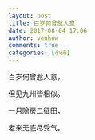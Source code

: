 ```yaml
---
layout: post
title: 百岁何曾惹人意
date: 2017-08-04 17:06
author: venhow
comments: true
categories: [小诗]
---
```

百岁何曾惹人意，

但见九州皆相似。

一月除房二征田，

老来无底尽受气。
